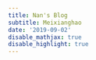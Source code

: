 ```yaml
---
title: Nan's Blog
subtitle: Meixianghao
date: '2019-09-02'
disable_mathjax: true
disable_highlight: true
---
```

